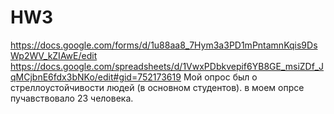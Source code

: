 # HW3
https://docs.google.com/forms/d/1u88aa8_7Hym3a3PD1mPntamnKqis9DsWp2WV_kZIAwE/edit
https://docs.google.com/spreadsheets/d/1VwxPDbkvepif6YB8GE_msiZDf_JqMCjbnE6fdx3bNKo/edit#gid=752173619
Мой опрос был о стреллоустойчивости людей (в основном студентов). в моем опрсе пучавствовало 23 человека.

